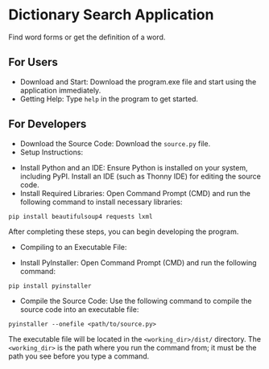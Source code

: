 # Dictionary Search Application
Find word forms or get the definition of a word.
## For Users
- Download and Start: Download the program.exe file and start using the application immediately.
- Getting Help: Type `help` in the program to get started.
## For Developers
- Download the Source Code: Download the `source.py` file.
- Setup Instructions:
+ Install Python and an IDE: Ensure Python is installed on your system, including PyPI. Install an IDE (such as Thonny IDE) for editing the source code.
+ Install Required Libraries: Open Command Prompt (CMD) and run the following command to install necessary libraries:
```
pip install beautifulsoup4 requests lxml
```
After completing these steps, you can begin developing the program.
- Compiling to an Executable File:
+ Install PyInstaller: Open Command Prompt (CMD) and run the following command:
```
pip install pyinstaller
```
+ Compile the Source Code: Use the following command to compile the source code into an executable file:
```
pyinstaller --onefile <path/to/source.py>
```
The executable file will be located in the `<working_dir>/dist/` directory. The `<working_dir>` is the path where you run the command from; it must be the path you see before you type a command.
